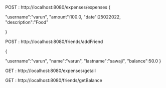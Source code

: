 POST : http://localhost:8080/expenses/expenses
{

"username":"varun",
"amount":100.0,
"date":25022022,
"description":"Food"

}

POST : http://localhost:8080/friends/addFriend

{

"username":"varun",
"name":"varun",
"lastname":"sawaji",
"balance":50.0
}

GET : http://localhost:8080/expenses/getall

GET : http://localhost:8080/friends/getBalance

